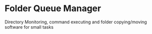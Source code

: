 # Folder Queue Manager
 Directory Monitoring, command executing and folder copying/moving software for small tasks
